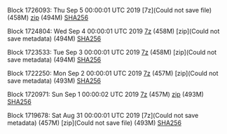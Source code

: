 Block 1726093: Thu Sep  5 00:00:01 UTC 2019 [7z](Could not save file) (458M) [zip]() (494M) [SHA256]()

Block 1724804: Wed Sep  4 00:00:01 UTC 2019 [7z]() (458M) [zip](Could not save metadata) (494M) [SHA256]()

Block 1723533: Tue Sep  3 00:00:01 UTC 2019 [7z]() (458M) [zip](Could not save metadata) (494M) [SHA256](https://transfer.sh/nCGjk/sha256.txt)

Block 1722250: Mon Sep  2 00:00:01 UTC 2019 [7z]() (457M) [zip](Could not save metadata) (493M) [SHA256](https://transfer.sh/zWzUD/sha256.txt)

Block 1720971: Sun Sep  1 00:00:02 UTC 2019 [7z](https://transfer.sh/ZZMQ6/bootstrap.dat.20190901.7z) (457M) [zip](https://transfer.sh/e2KlB/bootstrap.dat.20190901.zip) (493M) [SHA256](https://transfer.sh/XnK14/sha256.txt)

Block 1719678: Sat Aug 31 00:00:01 UTC 2019 [7z](Could not save metadata) (457M) [zip](Could not save file) (493M) [SHA256]()
